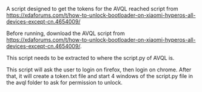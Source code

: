 A script designed to get the tokens for the AVQL reached script from https://xdaforums.com/t/how-to-unlock-bootloader-on-xiaomi-hyperos-all-devices-except-cn.4654009/

Before running, download the AVQL script from https://xdaforums.com/t/how-to-unlock-bootloader-on-xiaomi-hyperos-all-devices-except-cn.4654009/.

This script needs to be extracted to where the script.py of AVQL is.

This script will ask the user to login on firefox, then login on chrome. After that, it will create a token.txt file and start 4 windows of the script.py file in the avql folder to ask for permission to unlock.
